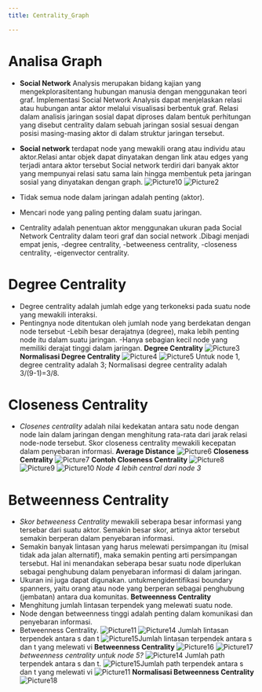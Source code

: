 ```yaml
---
title: Centrality_Graph

---
```


# Analisa Graph

* **Social Network** Analysis merupakan bidang kajian yang mengekplorasitentang hubungan manusia dengan menggunakan teori graf. Implementasi Social Network Analysis dapat menjelaskan relasi atau hubungan antar aktor melalui visualisasi berbentuk graf. Relasi dalam analisis jaringan sosial dapat diproses dalam bentuk perhitungan yang disebut centrality dalam sebuah jaringan sosial sesuai dengan posisi masing-masing aktor di dalam struktur jaringan tersebut.

* **Social network** 
terdapat node yang mewakili orang atau individu atau aktor.Relasi  antar objek  dapat dinyatakan dengan link atau edges yang terjadi antara aktor tersebut Social network terdiri dari banyak aktor yang mempunyai relasi satu sama lain hingga membentuk peta jaringan sosial yang dinyatakan dengan graph.
![Picture10](https://hackmd.io/_uploads/ryDj7gwfJx.png)
![Picture2](https://hackmd.io/_uploads/HkdaQxvfye.png)
* Tidak semua node dalam jaringan adalah penting  (aktor).
* Mencari node yang paling penting dalam suatu jaringan.
* Centrality adalah penentuan aktor menggunakan ukuran pada Social Network Centrality dalam teori graf dan social network .Dibagi menjadi empat jenis, 
-degree centrality, 
-betweeness centrality, 
-closeness centrality, 
-eigenvector centrality.

# Degree Centrality
* Degree centrality adalah jumlah edge yang terkoneksi pada suatu node yang mewakili interaksi.
* Pentingnya node ditentukan oleh jumlah node yang berdekatan dengan node tersebut
-Lebih besar derajatnya (degree), maka lebih penting node itu dalam suatu jaringan. 
-Hanya sebagian kecil node yang memiliki derajat tinggi dalam jaringan.
**Degree Centrality**
![Picture3](https://hackmd.io/_uploads/H1njExPGkg.png)
**Normalisasi  Degree Centrality**
![Picture4](https://hackmd.io/_uploads/BkpAEevf1e.png)
![Picture5](https://hackmd.io/_uploads/SJRxrxDGke.png)
Untuk  node 1, degree centrality adalah 3;
Normalisasi degree centrality adalah  
3/(9-1)=3/8.

# Closeness Centrality
* *Closenes centrality* adalah nilai kedekatan antara satu node dengan node lain dalam jaringan dengan menghitung rata-rata dari jarak relasi node-node tersebut. Skor closeness centrality mewakili kecepatan dalam penyebaran informasi.
**Average Distance**
![Picture6](https://hackmd.io/_uploads/HJgDrxDz1g.png)
**Closeness Centrality**
![Picture7](https://hackmd.io/_uploads/H1zKrewzye.png)
**Contoh Closeness Centrality**
![Picture8](https://hackmd.io/_uploads/Skk2SeDGJe.png)![Picture9](https://hackmd.io/_uploads/B1u6SlDMyg.png)
![Picture10](https://hackmd.io/_uploads/rk1lIxPMJl.png)
*Node 4  lebih central  dari node 3*

# Betweenness Centrality
* *Skor betweeness Centrality* mewakili seberapa besar informasi yang tersebar dari suatu aktor. Semakin besar skor, artinya aktor tersebut semakin berperan dalam penyebaran informasi.
* Semakin banyak lintasan yang harus melewati persimpangan itu (misal tidak ada jalan alternatif), maka semakin penting arti persimpangan tersebut. Hal ini menandakan seberapa besar suatu node diperlukan sebagai penghubung dalam penyebaran informasi di dalam jaringan.
* Ukuran ini juga dapat digunakan. untukmengidentifikasi boundary spanners, yaitu orang atau node yang berperan sebagai penghubung (jembatan) antara dua komunitas.
**Betweenness Centrality**
* Menghitung jumlah lintasan terpendek yang melewati suatu node.
* Node dengan  betweenness  tinggi  adalah  penting dalam komunikasi dan penyebaran informasi.
* Betweenness Centrality.
![Picture11](https://hackmd.io/_uploads/HyIZwxDGyl.png)
![Picture14](https://hackmd.io/_uploads/rkHVPxvGkg.png) Jumlah lintasan terpendek antara  s dan t
![Picture15](https://hackmd.io/_uploads/HJmwDgDGyg.png)Jumlah lintasan terpendek antara s dan t yang melewati vi
**Betweenness Centrality**
![Picture16](https://hackmd.io/_uploads/BksqDxPM1x.png)
![Picture17](https://hackmd.io/_uploads/H183vePfyl.png)
*betweenness centrality  untuk node 5?*
![Picture14](https://hackmd.io/_uploads/Hkm7ueDzkg.png) Jumlah path terpendek antara  s dan t.
![Picture15](https://hackmd.io/_uploads/HkeSuxvGyx.png)Jumlah path terpendek antara s dan t yang melewati  vi
![Picture11](https://hackmd.io/_uploads/BJ4u_ePG1x.png)
**Normalisasi Betweenness Centrality**
![Picture18](https://hackmd.io/_uploads/HkF5OxvfJg.png)











 
















